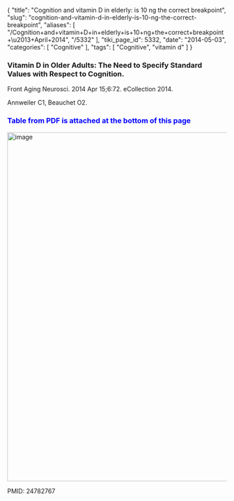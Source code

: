{
    "title": "Cognition and vitamin D in elderly: is 10 ng the correct breakpoint",
    "slug": "cognition-and-vitamin-d-in-elderly-is-10-ng-the-correct-breakpoint",
    "aliases": [
        "/Cognition+and+vitamin+D+in+elderly+is+10+ng+the+correct+breakpoint+\u2013+April+2014",
        "/5332"
    ],
    "tiki_page_id": 5332,
    "date": "2014-05-03",
    "categories": [
        "Cognitive"
    ],
    "tags": [
        "Cognitive",
        "vitamin d"
    ]
}


### Vitamin D in Older Adults: The Need to Specify Standard Values with Respect to Cognition.

Front Aging Neurosci. 2014 Apr 15;6:72. eCollection 2014.

Annweiler C1, Beauchet O2.

###  **<span style="color:#00F;">Table from PDF is attached at the bottom of this page</span>** 

<img src="https://d378j1rmrlek7x.cloudfront.net/attachments/jpeg/fnagi-06-00072-t001.jpg" alt="image" width="800">

PMID: 24782767